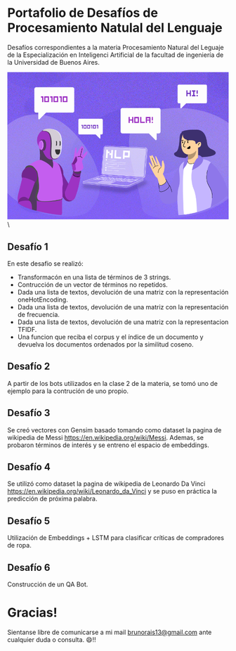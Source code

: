 # Portafolio de Desafíos de Procesamiento Natulal del Lenguaje

Desafíos correspondientes a la materia Procesamiento Natural del Leguaje de la Especialización en Inteligenci Artificial de la facultad de ingeniería de la Universidad de Buenos Aires.

![img1](images/PORTADA-PROCESAMIENTO_LENGUAJE.webp)\


## Desafío 1
En este desafio se realizó:
-  Transformacón en una lista de términos de 3 strings.
-  Contrucción de un vector de términos no repetidos.
-  Dada una lista de textos, devolución de una matriz con la representación oneHotEncoding.
-  Dada una lista de textos, devolución de una matriz con la representación de frecuencia.
-  Dada una lista de textos, devolución de una matriz con la representacion TFIDF.
-  Una funcion que reciba el corpus y el índice de un documento y devuelva los documentos ordenados por la similitud coseno.

## Desafío 2
A partir de los bots utilizados en la clase 2 de la materia, se tomó uno de ejemplo para la contrución de uno propio.


## Desafío 3
Se creó vectores con Gensim basado tomando como dataset la pagina de wikipedia de Messi https://en.wikipedia.org/wiki/Messi.
Ademas, se probaron términos de interés y se entreno el espacio de embeddings.

## Desafío 4
Se utilizó como dataset la pagina de wikipedia de Leonardo Da Vinci https://en.wikipedia.org/wiki/Leonardo_da_Vinci y se puso en práctica la predicción de próxima palabra.

## Desafío 5
Utilización de Embeddings + LSTM para clasificar críticas de compradores de ropa. 

## Desafío 6
Construcción de un QA Bot.


# Gracias!
Sientanse libre de comunicarse a mi mail brunorais13@gmail.com ante cualquier duda o consulta.
:smile:!!
